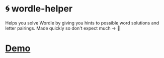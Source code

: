 # :cyclone: wordle-helper
Helps you solve Wordle by giving you hints to possible word solutions and letter pairings. Made quickly so don't expect much -> :ant:

# [Demo](https://vivianeasley.github.io/wordle-helper/)
